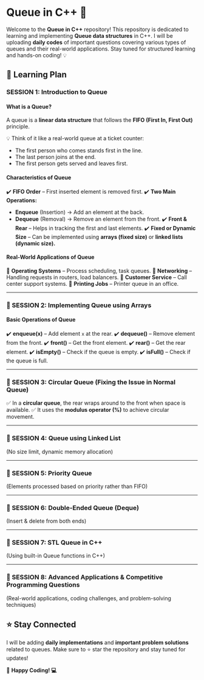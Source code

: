 # Queue in C++ 🚀

Welcome to the **Queue in C++** repository! This repository is dedicated to learning and implementing **Queue data structures** in C++. I will be uploading **daily codes** of important questions covering various types of queues and their real-world applications. Stay tuned for structured learning and hands-on coding! 💡

## 📌 Learning Plan

### **SESSION 1: Introduction to Queue**
#### What is a Queue?
A queue is a **linear data structure** that follows the **FIFO (First In, First Out)** principle.

💡 Think of it like a real-world queue at a ticket counter:
- The first person who comes stands first in the line.
- The last person joins at the end.
- The first person gets served and leaves first.

#### **Characteristics of Queue**
✔️ **FIFO Order** – First inserted element is removed first.
✔️ **Two Main Operations:**
   - **Enqueue** (Insertion) → Add an element at the back.
   - **Dequeue** (Removal) → Remove an element from the front.
✔️ **Front & Rear** – Helps in tracking the first and last elements.
✔️ **Fixed or Dynamic Size** – Can be implemented using **arrays (fixed size)** or **linked lists (dynamic size).**

#### **Real-World Applications of Queue**
🚀 **Operating Systems** – Process scheduling, task queues.
🚀 **Networking** – Handling requests in routers, load balancers.
🚀 **Customer Service** – Call center support systems.
🚀 **Printing Jobs** – Printer queue in an office.

---

### **📌 SESSION 2: Implementing Queue using Arrays**
#### **Basic Operations of Queue**
✔️ **enqueue(x)** – Add element `x` at the rear.
✔️ **dequeue()** – Remove element from the front.
✔️ **front()** – Get the front element.
✔️ **rear()** – Get the rear element.
✔️ **isEmpty()** – Check if the queue is empty.
✔️ **isFull()** – Check if the queue is full.

---

### **📌 SESSION 3: Circular Queue (Fixing the Issue in Normal Queue)**
✅ In a **circular queue**, the rear wraps around to the front when space is available.
✅ It uses the **modulus operator (%)** to achieve circular movement.

---

### **🚀 SESSION 4: Queue using Linked List**
(No size limit, dynamic memory allocation)

---

### **🚀 SESSION 5: Priority Queue**
(Elements processed based on priority rather than FIFO)

---

### **🚀 SESSION 6: Double-Ended Queue (Deque)**
(Insert & delete from both ends)

---

### **🚀 SESSION 7: STL Queue in C++**
(Using built-in Queue functions in C++)

---

### **🚀 SESSION 8: Advanced Applications & Competitive Programming Questions**
(Real-world applications, coding challenges, and problem-solving techniques)

## ⭐ Stay Connected
I will be adding **daily implementations** and **important problem solutions** related to queues. Make sure to ⭐ star the repository and stay tuned for updates!

📌 **Happy Coding! 💻**
